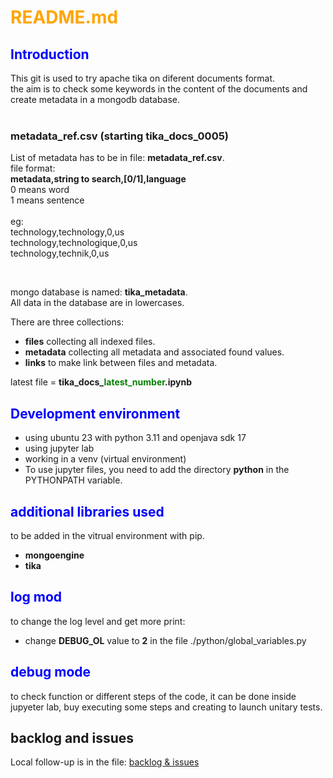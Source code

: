 # <span style="color:orange">README.md</span>

## <span style="color:blue">Introduction</span>
This git is used to try apache tika on diferent documents format.<br>
the aim is to check some keywords in the content of the documents and create metadata in a mongodb database.<br>
<br>
### metadata_ref.csv (starting tika_docs_0005)
List of metadata has to be in file: **metadata_ref.csv**.<br>
file format:<br>
    **metadata,string to search,[0/1],language<br>**
    0 means word<br>
    1 means sentence<br>
<br>
eg:<br>
technology,technology,0,us<br>
technology,technologique,0,us<br>
technology,technik,0,us<br>

<br>

mongo database is named: **tika_metadata**.<br>
All data in the database are in lowercases.

There are three collections:<br>
- **files** collecting all indexed files.
- **metadata** collecting all metadata and associated found values.
- **links** to make link between files and metadata.


latest file = **tika_docs_<span Style="color:green">latest_number</span>.ipynb**

## <span style="color:blue">Development environment</span>
- using ubuntu 23 with python 3.11 and openjava sdk 17<br>
- using jupyter lab<br>
- working in a venv (virtual environment)<br>
- To use jupyter files, you need to add the directory **python** in the PYTHONPATH variable.<br>


## <span style="color:blue">additional libraries used</span>
to be added in the vitrual environment with pip.
- **mongoengine**
- **tika**

## <span style="color:blue">log mod</span>
to change the log level and get more print:<br>
- change **DEBUG_OL** value to **2** in the file ./python/global_variables.py

## <span style="color:blue">debug mode</span>
to check function or different steps of the code, it can be done inside jupyeter lab, buy executing some steps and creating to launch unitary tests.<br>

## backlog and issues
Local follow-up is in the file:
[backlog & issues](./todo_list.md)